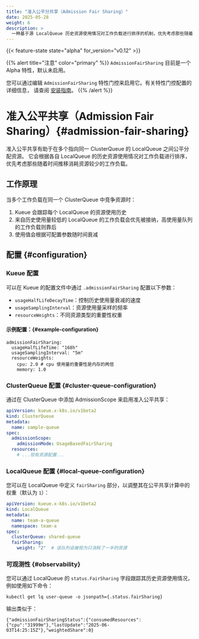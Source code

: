 ```yaml
---
title: "准入公平分共享（Admission Fair Sharing）"
date: 2025-05-28
weight: 6
description: >
  一种基于源 LocalQueue 历史资源使用情况对工作负载进行排序的机制，优先考虑那些随着时间的推移消耗资源较少的工作负载。
---
```


{{< feature-state state="alpha" for_version="v0.12" >}}

{{% alert title="注意" color="primary" %}}
`AdmissionFairSharing` 目前是一个 Alpha 特性，默认未启用。

您可以通过编辑 `AdmissionFairSharing` 特性门控来启用它。有关特性门控配置的详细信息，
请查阅 [安装指南](/docs/installation/#change-the-feature-gates-configuration)。
{{% /alert %}}


# 准入公平共享（Admission Fair Sharing）{#admission-fair-sharing}

准入公平共享有助于在多个指向同一 ClusterQueue 的 LocalQueue 之间公平分配资源。
它会根据各自 LocalQueue 的历史资源使用情况对工作负载进行排序，
优先考虑那些随着时间推移消耗资源较少的工作负载。

## 工作原理

当多个工作负载在同一个 ClusterQueue 中竞争资源时：

1. Kueue 会跟踪每个 LocalQueue 的资源使用历史
2. 来自历史使用量较低的 LocalQueue 的工作负载会优先被接纳，高使用量队列的工作负载则靠后
3. 使用值会根据可配置参数随时间衰减

## 配置 {#configuration}

### Kueue 配置

可以在 Kueue 的配置文件中通过 `.admissionFairSharing` 配置以下参数：

- `usageHalfLifeDecayTime`：控制历史使用量衰减的速度
- `usageSamplingInterval`：资源使用量采样的频率
- `resourceWeights`：不同资源类型的重要性权重

#### 示例配置：{#example-configuration}

```
admissionFairSharing:
  usageHalfLifeTime: "168h"
  usageSamplingInterval: "5m"
  resourceWeights:
    cpu: 2.0 # cpu 使用量的重要性是内存的两倍
    memory: 1.0
```

### ClusterQueue 配置 {#cluster-queue-configuration}

通过在 ClusterQueue 中添加 AdmissionScope 来启用准入公平共享：

```yaml
apiVersion: kueue.x-k8s.io/v1beta2
kind: ClusterQueue
metadata:
  name: sample-queue
spec:
  admissionScope:
    admissionMode: UsageBasedFairSharing
  resources:
    # ...现有资源配置...
```

### LocalQueue 配置 {#local-queue-configuration}

您可以在 LocalQueue 中定义 `fairSharing` 部分，以调整其在公平共享计算中的权重（默认为 `1`）：

```yaml
apiVersion: kueue.x-k8s.io/v1beta2
kind: LocalQueue
metadata:
  name: team-a-queue
  namespace: team-a
spec:
  clusterQueue: shared-queue
  fairSharing:
    weight: "2"  # 该队列会被视为只消耗了一半的资源
```

### 可观测性 {#observability}

您可以通过 LocalQueue 的 `status.FairSharing` 字段跟踪其历史资源使用情况，例如使用如下命令：
```
kubectl get lq user-queue -o jsonpath={.status.fairSharing}
```

输出类似于：

```
{"admissionFairSharingStatus":{"consumedResources":{"cpu":"31999m"},"lastUpdate":"2025-06-03T14:25:15Z"},"weightedShare":0}
```
